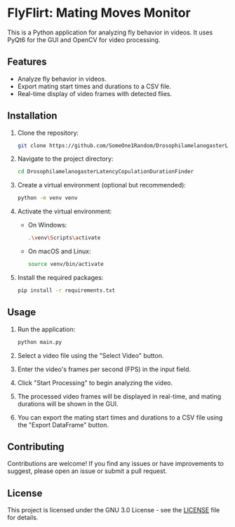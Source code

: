 # FlyFlirt: Mating Moves Monitor
This is a Python application for analyzing fly behavior in videos. It uses PyQt6 for the GUI and OpenCV for video processing.

## Features

- Analyze fly behavior in videos.
- Export mating start times and durations to a CSV file.
- Real-time display of video frames with detected flies.

## Installation

1. Clone the repository:

   ```bash
   git clone https://github.com/SomeOne1Random/DrosophilamelanogasterLatencyCopulationDurationFinder.git
   ```

2. Navigate to the project directory:

   ```bash
   cd DrosophilamelanogasterLatencyCopulationDurationFinder
   ```

3. Create a virtual environment (optional but recommended):

   ```bash
   python -m venv venv
   ```

4. Activate the virtual environment:

   - On Windows:

     ```bash
     .\venv\Scripts\activate
     ```

   - On macOS and Linux:

     ```bash
     source venv/bin/activate
     ```

5. Install the required packages:

   ```bash
   pip install -r requirements.txt
   ```

## Usage

1. Run the application:

   ```bash
   python main.py
   ```

2. Select a video file using the "Select Video" button.
3. Enter the video's frames per second (FPS) in the input field.
4. Click "Start Processing" to begin analyzing the video.
5. The processed video frames will be displayed in real-time, and mating durations will be shown in the GUI.
6. You can export the mating start times and durations to a CSV file using the "Export DataFrame" button.

## Contributing

Contributions are welcome! If you find any issues or have improvements to suggest, please open an issue or submit a pull request.

## License

This project is licensed under the GNU 3.0 License - see the [LICENSE](LICENSE) file for details.
```
